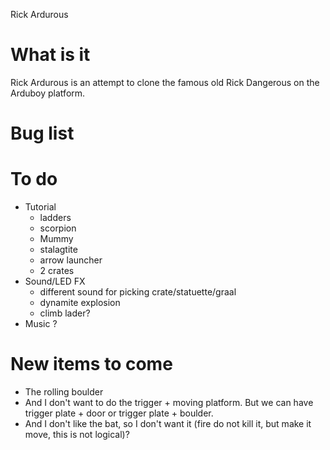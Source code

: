 Rick Ardurous

# What is it

Rick Ardurous is an attempt to clone the famous old Rick Dangerous on the Arduboy platform.

# Bug list

# To do
- Tutorial
	- ladders
	- scorpion
	- Mummy
	- stalagtite
	- arrow launcher
	- 2 crates
- Sound/LED FX
	- different sound for picking crate/statuette/graal
	- dynamite explosion
	- climb lader?
- Music ?

# New items to come
- The rolling boulder
- And I don't want to do the trigger + moving platform. But we can have trigger plate + door or trigger plate + boulder.
- And I don't like the bat, so I don't want it (fire do not kill it, but make it move, this is not logical)?

